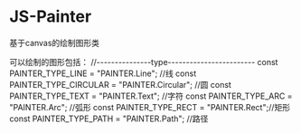 # JS-Painter
基于canvas的绘制图形类

可以绘制的图形包括：
//---------------type------------------------
const PAINTER_TYPE_LINE = "PAINTER.Line"; //线
const PAINTER_TYPE_CIRCULAR = "PAINTER.Circular"; //圆
const PAINTER_TYPE_TEXT = "PAINTER.Text"; //字符
const PAINTER_TYPE_ARC = "PAINTER.Arc"; //弧形
const PAINTER_TYPE_RECT = "PAINTER.Rect";//矩形
const PAINTER_TYPE_PATH = "PAINTER.Path"; //路径


